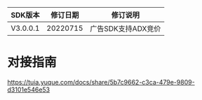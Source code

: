 | SDK版本     | 修订日期     | 修订说明   | 
| -------- | -------- | ------------- | 
| V3.0.0.1 | 20220715 | 广告SDK支持ADX竞价  |

# 对接指南
https://tuia.yuque.com/docs/share/5b7c9662-c3ca-479e-9809-d3101e546e53
